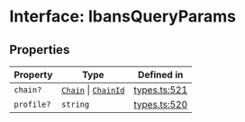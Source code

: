 # Interface: IbansQueryParams

## Properties

| Property | Type | Defined in |
| ------ | ------ | ------ |
| `chain?` | [`Chain`](/docs/packages/sdk/type-aliases/Chain.md) \| [`ChainId`](/docs/packages/sdk/type-aliases/ChainId.md) | [types.ts:521](https://github.com/monerium/js-monorepo/blob/main/packages/sdk/src/types.ts#L521) |
| `profile?` | `string` | [types.ts:520](https://github.com/monerium/js-monorepo/blob/main/packages/sdk/src/types.ts#L520) |
